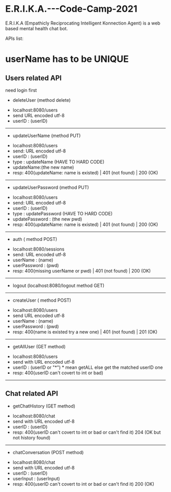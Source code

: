 # E.R.I.K.A.---Code-Camp-2021
E.R.I.K.A (Empathicly Reciprocating Intelligent Konnection Agent) is a web based mental health chat bot.


APIs list:
# userName has to be UNIQUE

## Users related API
need login first
- deleteUser (method delete)
* localhost:8080/users
* send URL encoded utf-8 
* userID : (userID)

---

- updateUserName (method PUT)
* localhost:8080/users
* send: URL encoded utf-8
* userID : (userID)
* type : updateName (HAVE TO HARD CODE)
* updateName:(the new name)
* resp: 400(updateName: name is existed) | 401 (not found) | 200 (OK)

---

- updateUserPassword (method PUT)
* localhost:8080/users 
* send: URL encoded utf-8 
* userID : (userID)
* type : updatePassword (HAVE TO HARD CODE)
* updatePassword : (the new pwd)
* resp: 400(updateName: name is existed) | 401 (not found) | 200 (OK)

---

- auth ( method POST)
* localhost:8080/sessions
* send: URL encoded utf-8     
* userName : (name) 
* userPassword : (pwd)
* resp: 400(missing userName or pwd) | 401 (not found) | 200 (OK)

---

- logout (localhost:8080/logout method GET)

---

- createUser ( method POST)
* localhost:8080/users
* send URL encoded utf-8     
* userName : (name) 
* userPassword : (pwd)
* resp: 400(name is existed try a new one) | 401 (not found) | 201 (OK)

---

- getAllUser (GET method)
* localhost:8080/users
* send with URL encoded utf-8 
* userID : (userID or "*")  * mean getALL else get the matched userID one
* resp: 400(userID can't covert to int or bad)

---


## Chat related API

- getChatHistory (GET method)
* localhost:8080/chat
* send with URL encoded utf-8 
* userID : (userID)
* resp: 400(userID can't covert to int or bad or can't find it) 204 (OK but not history found)

----

- chatConversation (POST method)
* localhost:8080/chat
* send with URL encoded utf-8 
* userID : (userID)
* userInput : (userInput)
* resp: 400(userID can't covert to int or bad or can't find it) 200 (OK)